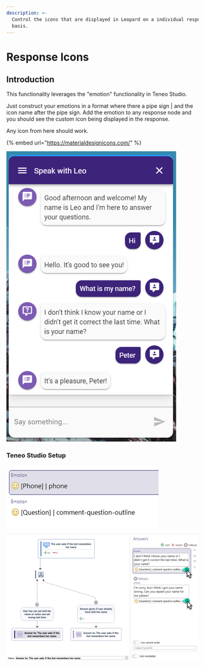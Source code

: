 ```yaml
---
description: >-
  Control the icons that are displayed in Leopard on a individual response
  basis.
---
```


# Response Icons

## Introduction

This functionality leverages the "emotion" functionality in Teneo Studio. 

Just construct your emotions in a format where there a pipe sign \| and the icon name after the pipe sign. Add the emotion to any response node and you should see the custom icon being displayed in the response.

Any icon from here should work.

{% embed url="https://materialdesignicons.com/" %}

![](../.gitbook/assets/image%20%2824%29.png)

### Teneo Studio Setup

![Solution &#xBB; Globals &#xBB; Emotions](../.gitbook/assets/image%20%288%29.png)

![Assign emotion on output nodes](../.gitbook/assets/image%20%281%29.png)

